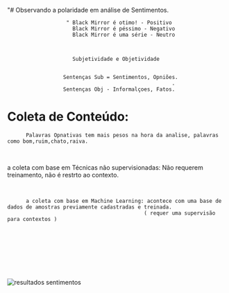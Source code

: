 "# Observando a polaridade em análise de Sentimentos.



                       " Black Mirror é otimo! - Positivo
                         Black Mirror é péssimo - Negativo
                         Black Mirror é uma série - Neutro
                                                           
                                                           

                         Subjetividade e Objetividade
                                                              
                                                              
                      Sentenças Sub = Sentimentos, Opniões.
                                                         .
                      Sentenças Obj - Informalçoes, Fatos. 
                                                         
                                                         

# Coleta de Conteúdo: 

          Palavras Opnativas tem mais pesos na hora da analise, palavras como bom,ruim,chato,raiva.
          
 <br/>
               
 a coleta com base em Técnicas não supervisionadas: Não requerem treinamento, não é restrto ao contexto.
 
 <br/>

          a coleta com base em Machine Learning: acontece com uma base de dados de amostras previamente cadastradas e treinada.
                                                ( requer uma supervisão para contextos )


<br/>
<br/>
<br/>
<br/>
<br/>
<br/>

   ![resultados sentimentos](https://user-images.githubusercontent.com/79919310/200978062-a75c27f9-2187-4e52-a226-51ad0087b670.JPG)
